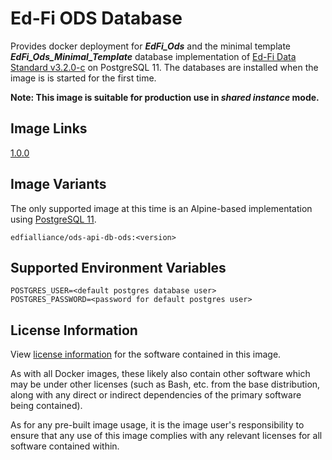 # Ed-Fi ODS Database
Provides docker deployment for **_EdFi_Ods_** and the minimal template **_EdFi_Ods_Minimal_Template_** database implementation of [Ed-Fi Data Standard v3.2.0-c](https://techdocs.ed-fi.org/display/EFDS32/Ed-Fi+Data+Standard+v3.2) on PostgreSQL 11. The databases are installed when the image is is started for the first time.

**Note: This image is suitable for production use in _shared instance_ mode.**

## Image Links
[1.0.0](https://github.com/Ed-Fi-Alliance-OSS/Ed-Fi-ODS-Docker/blob/main/DB-ODS/Dockerfile)

## Image Variants
The only supported image at this time is an Alpine-based implementation using [PostgreSQL 11](https://hub.docker.com/_/postgres).

`edfialliance/ods-api-db-ods:<version>`

## Supported Environment Variables
```
POSTGRES_USER=<default postgres database user>
POSTGRES_PASSWORD=<password for default postgres user>
```

## License Information
View [license information](https://github.com/Ed-Fi-Alliance-OSS/Ed-Fi-ODS-Docker/blob/main/LICENSE) for the software contained in this image.

As with all Docker images, these likely also contain other software which may be under other licenses (such as Bash, etc. from the base distribution, along with any direct or indirect dependencies of the primary software being contained).

As for any pre-built image usage, it is the image user's responsibility to ensure that any use of this image complies with any relevant licenses for all software contained within.
